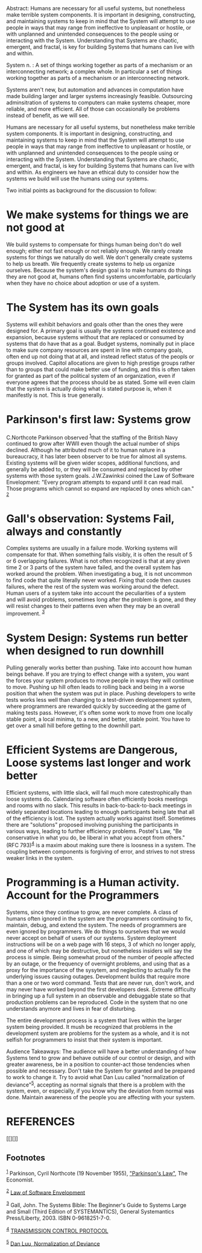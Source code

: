 <div class="ABSTRACT">
Abstract: Humans are necessary for all useful systems, but nonetheless make terrible system components. It is important in designing, constructing, and maintaining systems to keep in mind that the System will attempt to use people in ways that may range from ineffective to unpleasant or hostile, or with unplanned and unintended consequences to the people using or interacting with the System. Understanding that Systems are chaotic, emergent, and fractal, is key for building Systems that humans can live with and within.

</div>

System n. : A set of things working together as parts of a mechanism or an interconnecting network; a complex whole. In particular a set of things working together as parts of a mechanism or an interconnecting network.

Systems aren't new, but automation and advances in computation have made building larger and larger systems increasingly feasible. Outsourcing adminsitration of systems to computers can make systems cheaper, more reliable, and more efficient. All of those can occasionally be problems instead of benefit, as we will see.

Humans are necessary for all useful systems, but nonetheless make terrible system components. It is important in designing, constructing, and maintaining systems to keep in mind that the System will attempt to use people in ways that may range from ineffective to unpleasant or hostile, or with unplanned and unintended consequences to the people using or interacting with the System. Understanding that Systems are chaotic, emergent, and fractal, is key for building Systems that humans can live with and within. As engineers we have an ethical duty to consider how the systems we build will use the humans using our systems.

Two initial points as background for the discussion to follow:


# We make systems for things we are not good at

We build systems to compensate for things human being don't do well enough; either not fast enough or not reliably enough. We rarely create systems for things we naturally do well. We don't generally create systems to help us breath. We frequently create systems to help us organize ourselves. Because the system's design goal is to make humans do things they are not good at, humans often find systems uncomfortable, particularly when they have no choice about adoption or use of a system.


# The System has its own goals

Systems will exhibit behaviors and goals other than the ones they were designed for. A primary goal is usually the systems continued existence and expansion, because systems without that are replaced or consumed by systems that do have that as a goal. Budget systems, nominally put in place to make sure company resources are spent in line with company goals, often end up not doing that at all, and instead reflect status of the peopls or groups involved. Capitol allocations are given to high prestige groups rather than to groups that could make better use of funding, and this is often taken for granted as part of the political system of an organization, even if everyone agrees that the process should be as stated. Some will even claim that the system is actually doing what is stated purpose is, when it manifestly is not. This is true generally.


# Parkinson's first law: Systems grow

C.Northcote Parkinson observed <sup><a id="fnr.1" class="footref" href="#fn.1">1</a></sup>that the staffing of the British Navy continued to grow after WWII even though the actual number of ships declined. Although he attributed much of it to human nature in a bureaucracy, it has later been observer to be true for almost all systems. Existing systems will be given wider scopes, additional functions, and generally be added to, or they will be consumed and replaced by other systems with those system goals. J.W.Zawinksi coined the Law of Software Envelopment: "Every program attempts to expand until it can read mail. Those programs which cannot so expand are replaced by ones which can." <sup><a id="fnr.2" class="footref" href="#fn.2">2</a></sup>


# Gall's observation: Systems Fail, always and constantly

Complex systems are usually in a failure mode. Working systems will compensate for that. When something fails visibly, it is often the result of 5 or 6 overlapping failures. What is not often recognized is that at any given time 2 or 3 parts of the system have failed, and the overall system has worked around the problem. When investigating a bug, it is not uncommon to find code that quite literally never worked. Fixing that code then causes failures, where the rest of the system was working around the defect. Human users of a system take into account the peculiarities of a system and will avoid problems, sometimes long after the problem is gone, and they will resist changes to their patterns even when they may be an overall improvement. <sup><a id="fnr.3" class="footref" href="#fn.3">3</a></sup>


# System Design: Systems run better when designed to run downhill

Pulling generally works better than pushing. Take into account how human beings behave. If you are trying to effect change with a system, you want the forces your system produces to move people in ways they will continue to move. Pushing up hill often leads to rolling back and being in a worse position that when the system was put in place. Pushing developers to write tests works less well than changing to a test-driven developement system, where programmers are rewarded quickly by succeeding at the game of making tests pass. However, it's often some work to move from one locally stable point, a local minima, to a new, and better, stable point. You have to get over a small hill before getting to the downhill part.


# Efficient Systems are Dangerous, Loose systems last longer and work better

Efficient systems, with little slack, will fail much more catestrophically than loose systems do. Calendaring software often efficiently books meetings and rooms with no slack. This results in back-to-back-to-back meetings in widely separated locations leading to enough participants being late that all of the efficiency is lost. The system actually works against itself. Sometimes there are "solutions" proposed involving punishing the participants in various ways, leading to further efficiency problems. Postel's Law, "Be conservative in what you do, be liberal in what you accept from others." (RFC 793)<sup><a id="fnr.4" class="footref" href="#fn.4">4</a></sup> is a maxim about making sure there is loosness in a system. The coupling between components is forgiving of error, and strives to not stress weaker links in the system.


# Programming is a Human activity. Account for the Programmers

Systems, since they continue to grow, are never complete. A class of humans often ignored in the system are the programmers continuing to fix, maintain, debug, and extend the system. The needs of programmers are even ignored by programmers. We do things to ourselves that we would never accept on behalf of users of our systems. System deployment instructions will be on a web page with 16 steps, 3 of which no longer apply, and one of which may be destructive, but nonetheless insiders will say the process is simple. Being somewhat proud of the number of people affected by an outage, or the frequency of overnight problems, and using that as a proxy for the importance of the sysytem, and neglecting to actually fix the underlying issues causing outages. Development builds that require more than a one or two word command. Tests that are never run, don't work, and may never have worked beyond the first developers desk. Extreme difficulty in bringing up a full system in an observable and debuggable state so that production problems can be reproduced. Code in the system that no one understands anymore and lives in fear of disturbing.

The entire development process is a system that lives within the larger system being provided. It mush be recognized that problems in the development system are problems for the system as a whole, and it is not selfish for programmers to insist that their system is important.

<div class="ABSTRACT">
Audience Takeaways: The audience will have a better understanding of how Systems tend to grow and behave outside of our control or design, and with greater awareness, be in a position to counter-act those tendencies when possible and necessary. Don't take the System for granted and be prepared to work to change it. Try to avoid what Dan Luu called "normalization of deviance"<sup><a id="fnr.5" class="footref" href="#fn.5">5</a></sup>, accepting as normal signals that there is a problem with the system, even, or especially, if you know why the deviation from normal was done. Maintain awareness of the people you are affecting with your system.

</div>


# REFERENCES

[[][]]

## Footnotes

<sup><a id="fn.1" class="footnum" href="#fnr.1">1</a></sup> Parkinson, Cyril Northcote (19 November 1955), ["Parkinson's Law"](http://www.economist.com/businessfinance/management/displaystory.cfm?story_id=14116121), The Economist.

<sup><a id="fn.2" class="footnum" href="#fnr.2">2</a></sup> [Law of Software Envelopment](https://www.jwz.org/hacks)

<sup><a id="fn.3" class="footnum" href="#fnr.3">3</a></sup> Gall, John. The Systems Bible: The Beginner's Guide to Systems Large and Small (Third Edition of SYSTEMANTICS), General Systemantics Press/Liberty, 2003. ISBN 0-9618251-7-0.

<sup><a id="fn.4" class="footnum" href="#fnr.4">4</a></sup> [TRANSMISSION CONTROL PROTOCOL](https://tools.ietf.org/html/rfc793)

<sup><a id="fn.5" class="footnum" href="#fnr.5">5</a></sup> [Dan Luu, Normalization of Deviance](https://danluu.com/wat/)
